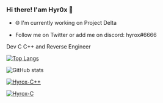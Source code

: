 ### Hi there! I'am Hyr0x 👋

- 🌐 I'm currently working on Project Delta

- Follow me on Twitter or add me on discord: hyrox#6666

Dev C C++ and Reverse Engineer

[![Top Langs](https://github-readme-stats.vercel.app/api/top-langs/?username=hyroxdevs&layout=compact&theme=highcontrast)](https://github.com/hyroxware)

![GitHub stats](https://github-readme-stats.vercel.app/api?username=hyroxdevs&theme=highcontrast&show_icons=true)

[![Hyrox-C++](https://img.shields.io/badge/C%2B%2B-00599C?style=for-the-badge&logo=c%2B%2B&logoColor=white)](https://img.shields.io/badge/C%2B%2B-00599C?style=for-the-badge&logo=c%2B%2B&logoColor=white)

[![Hyrox-C](https://img.shields.io/badge/C-00599C?style=for-the-badge&logo=c&logoColor=white)](https://img.shields.io/badge/C-00599C?style=for-the-badge&logo=c&logoColor=white)
